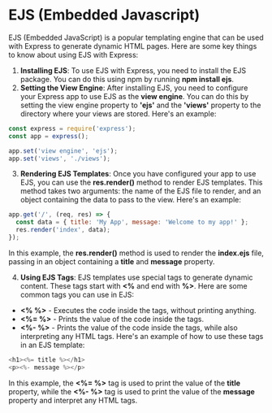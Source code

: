 # EJS (Embedded Javascript)

EJS (Embedded JavaScript) is a popular templating engine that can be used with Express to generate dynamic HTML pages. Here are some key things to know about using EJS with Express:

1. __Installing EJS__: To use EJS with Express, you need to install the EJS package. You can do this using npm by running __npm install ejs__.
2. __Setting the View Engine__: After installing EJS, you need to configure your Express app to use EJS as the __view engine__. You can do this by setting the view engine property to __'ejs'__ and the __'views'__ property to the directory where your views are stored. Here's an example:

```js
const express = require('express');
const app = express();

app.set('view engine', 'ejs');
app.set('views', './views');
```
3. __Rendering EJS Templates__: Once you have configured your app to use EJS, you can use the __res.render()__ method to render EJS templates. This method takes two arguments: the name of the EJS file to render, and an object containing the data to pass to the view. Here's an example:

```js
app.get('/', (req, res) => {
  const data = { title: 'My App', message: 'Welcome to my app!' };
  res.render('index', data);
});
```
In this example, the __res.render()__ method is used to render the __index.ejs__ file, passing in an object containing a __title__ and __message__ property.

4. __Using EJS Tags__: EJS templates use special tags to generate dynamic content. These tags start with __<%__ and end with __%>__. Here are some common tags you can use in EJS:

* __<% %>__ - Executes the code inside the tags, without printing anything.
* __<%= %>__ - Prints the value of the code inside the tags.
* __<%- %>__ - Prints the value of the code inside the tags, while also interpreting any HTML tags.
Here's an example of how to use these tags in an EJS template:

```js
<h1><%= title %></h1>
<p><%- message %></p>
```
In this example, the __<%= %>__ tag is used to print the value of the __title__ property, while the __<%- %>__ tag is used to print the value of the __message__ property and interpret any HTML tags.